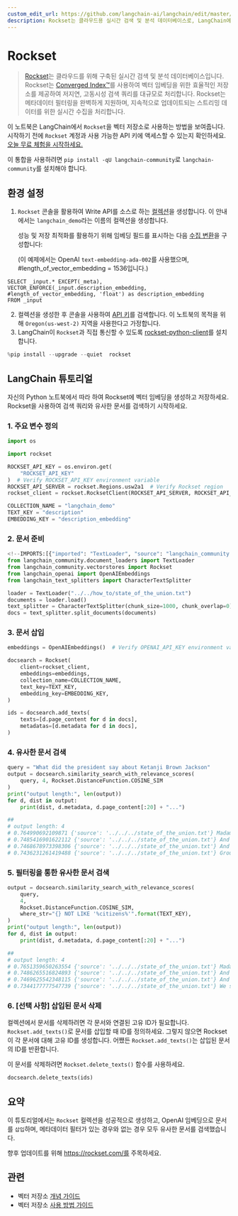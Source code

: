 ```yaml
---
custom_edit_url: https://github.com/langchain-ai/langchain/edit/master/docs/docs/integrations/vectorstores/rockset.ipynb
description: Rockset는 클라우드용 실시간 검색 및 분석 데이터베이스로, LangChain에서 벡터 저장소로 사용하는 방법을 설명합니다.
---
```


# Rockset

> [Rockset](https://rockset.com/)는 클라우드를 위해 구축된 실시간 검색 및 분석 데이터베이스입니다. Rockset는 [Converged Index™](https://rockset.com/blog/converged-indexing-the-secret-sauce-behind-rocksets-fast-queries/)를 사용하여 벡터 임베딩을 위한 효율적인 저장소를 제공하여 저지연, 고동시성 검색 쿼리를 대규모로 처리합니다. Rockset는 메타데이터 필터링을 완벽하게 지원하며, 지속적으로 업데이트되는 스트리밍 데이터를 위한 실시간 수집을 처리합니다.

이 노트북은 LangChain에서 `Rockset`을 벡터 저장소로 사용하는 방법을 보여줍니다. 시작하기 전에 `Rockset` 계정과 사용 가능한 API 키에 액세스할 수 있는지 확인하세요. [오늘 무료 체험을 시작하세요.](https://rockset.com/create/)

이 통합을 사용하려면 `pip install -qU langchain-community`로 `langchain-community`를 설치해야 합니다.

## 환경 설정

1. `Rockset` 콘솔을 활용하여 Write API를 소스로 하는 [컬렉션](https://rockset.com/docs/collections/)을 생성합니다. 이 안내에서는 `langchain_demo`라는 이름의 컬렉션을 생성합니다.
   
   성능 및 저장 최적화를 활용하기 위해 임베딩 필드를 표시하는 다음 [수집 변환](https://rockset.com/docs/ingest-transformation/)을 구성합니다:
   
   (이 예제에서는 OpenAI `text-embedding-ada-002`를 사용했으며, #length_of_vector_embedding = 1536입니다.)

```
SELECT _input.* EXCEPT(_meta), 
VECTOR_ENFORCE(_input.description_embedding, #length_of_vector_embedding, 'float') as description_embedding 
FROM _input
```


2. 컬렉션을 생성한 후 콘솔을 사용하여 [API 키](https://rockset.com/docs/iam/#users-api-keys-and-roles)를 검색합니다. 이 노트북의 목적을 위해 `Oregon(us-west-2)` 지역을 사용한다고 가정합니다.
3. LangChain이 `Rockset`과 직접 통신할 수 있도록 [rockset-python-client](https://github.com/rockset/rockset-python-client)를 설치합니다.

```python
%pip install --upgrade --quiet  rockset
```


## LangChain 튜토리얼

자신의 Python 노트북에서 따라 하여 Rockset에 벡터 임베딩을 생성하고 저장하세요.
Rockset을 사용하여 검색 쿼리와 유사한 문서를 검색하기 시작하세요.

### 1. 주요 변수 정의

```python
import os

import rockset

ROCKSET_API_KEY = os.environ.get(
    "ROCKSET_API_KEY"
)  # Verify ROCKSET_API_KEY environment variable
ROCKSET_API_SERVER = rockset.Regions.usw2a1  # Verify Rockset region
rockset_client = rockset.RocksetClient(ROCKSET_API_SERVER, ROCKSET_API_KEY)

COLLECTION_NAME = "langchain_demo"
TEXT_KEY = "description"
EMBEDDING_KEY = "description_embedding"
```


### 2. 문서 준비

```python
<!--IMPORTS:[{"imported": "TextLoader", "source": "langchain_community.document_loaders", "docs": "https://api.python.langchain.com/en/latest/document_loaders/langchain_community.document_loaders.text.TextLoader.html", "title": "Rockset"}, {"imported": "Rockset", "source": "langchain_community.vectorstores", "docs": "https://api.python.langchain.com/en/latest/vectorstores/langchain_community.vectorstores.rocksetdb.Rockset.html", "title": "Rockset"}, {"imported": "OpenAIEmbeddings", "source": "langchain_openai", "docs": "https://api.python.langchain.com/en/latest/embeddings/langchain_openai.embeddings.base.OpenAIEmbeddings.html", "title": "Rockset"}, {"imported": "CharacterTextSplitter", "source": "langchain_text_splitters", "docs": "https://api.python.langchain.com/en/latest/character/langchain_text_splitters.character.CharacterTextSplitter.html", "title": "Rockset"}]-->
from langchain_community.document_loaders import TextLoader
from langchain_community.vectorstores import Rockset
from langchain_openai import OpenAIEmbeddings
from langchain_text_splitters import CharacterTextSplitter

loader = TextLoader("../../how_to/state_of_the_union.txt")
documents = loader.load()
text_splitter = CharacterTextSplitter(chunk_size=1000, chunk_overlap=0)
docs = text_splitter.split_documents(documents)
```


### 3. 문서 삽입

```python
embeddings = OpenAIEmbeddings()  # Verify OPENAI_API_KEY environment variable

docsearch = Rockset(
    client=rockset_client,
    embeddings=embeddings,
    collection_name=COLLECTION_NAME,
    text_key=TEXT_KEY,
    embedding_key=EMBEDDING_KEY,
)

ids = docsearch.add_texts(
    texts=[d.page_content for d in docs],
    metadatas=[d.metadata for d in docs],
)
```


### 4. 유사한 문서 검색

```python
query = "What did the president say about Ketanji Brown Jackson"
output = docsearch.similarity_search_with_relevance_scores(
    query, 4, Rockset.DistanceFunction.COSINE_SIM
)
print("output length:", len(output))
for d, dist in output:
    print(dist, d.metadata, d.page_content[:20] + "...")

##
# output length: 4
# 0.764990692109871 {'source': '../../../state_of_the_union.txt'} Madam Speaker, Madam...
# 0.7485416901622112 {'source': '../../../state_of_the_union.txt'} And I’m taking robus...
# 0.7468678973398306 {'source': '../../../state_of_the_union.txt'} And so many families...
# 0.7436231261419488 {'source': '../../../state_of_the_union.txt'} Groups of citizens b...
```


### 5. 필터링을 통한 유사한 문서 검색

```python
output = docsearch.similarity_search_with_relevance_scores(
    query,
    4,
    Rockset.DistanceFunction.COSINE_SIM,
    where_str="{} NOT LIKE '%citizens%'".format(TEXT_KEY),
)
print("output length:", len(output))
for d, dist in output:
    print(dist, d.metadata, d.page_content[:20] + "...")

##
# output length: 4
# 0.7651359650263554 {'source': '../../../state_of_the_union.txt'} Madam Speaker, Madam...
# 0.7486265516824893 {'source': '../../../state_of_the_union.txt'} And I’m taking robus...
# 0.7469625542348115 {'source': '../../../state_of_the_union.txt'} And so many families...
# 0.7344177777547739 {'source': '../../../state_of_the_union.txt'} We see the unity amo...
```


### 6. [선택 사항] 삽입된 문서 삭제

컬렉션에서 문서를 삭제하려면 각 문서와 연결된 고유 ID가 필요합니다.
`Rockset.add_texts()`로 문서를 삽입할 때 ID를 정의하세요. 그렇지 않으면 Rockset이 각 문서에 대해 고유 ID를 생성합니다. 어쨌든 `Rockset.add_texts()`는 삽입된 문서의 ID를 반환합니다.

이 문서를 삭제하려면 `Rockset.delete_texts()` 함수를 사용하세요.

```python
docsearch.delete_texts(ids)
```


## 요약

이 튜토리얼에서는 `Rockset` 컬렉션을 성공적으로 생성하고, OpenAI 임베딩으로 문서를 `삽입`하며, 메타데이터 필터가 있는 경우와 없는 경우 모두 유사한 문서를 검색했습니다.

향후 업데이트를 위해 https://rockset.com/를 주목하세요.

## 관련

- 벡터 저장소 [개념 가이드](/docs/concepts/#vector-stores)
- 벡터 저장소 [사용 방법 가이드](/docs/how_to/#vector-stores)